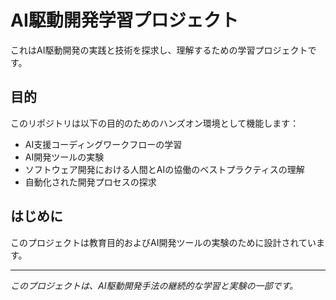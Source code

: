 # AI駆動開発学習プロジェクト

これはAI駆動開発の実践と技術を探求し、理解するための学習プロジェクトです。

## 目的

このリポジトリは以下の目的のためのハンズオン環境として機能します：
- AI支援コーディングワークフローの学習
- AI開発ツールの実験
- ソフトウェア開発における人間とAIの協働のベストプラクティスの理解
- 自動化された開発プロセスの探求

## はじめに

このプロジェクトは教育目的およびAI開発ツールの実験のために設計されています。

---

*このプロジェクトは、AI駆動開発手法の継続的な学習と実験の一部です。*